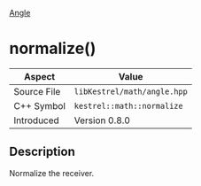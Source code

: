 [Angle](index)
# normalize()
| Aspect | Value |
| --- | --- |
| Source File | `libKestrel/math/angle.hpp` |
| C++ Symbol | `kestrel::math::normalize` |
| Introduced | Version 0.8.0 |
## Description
Normalize the receiver.
